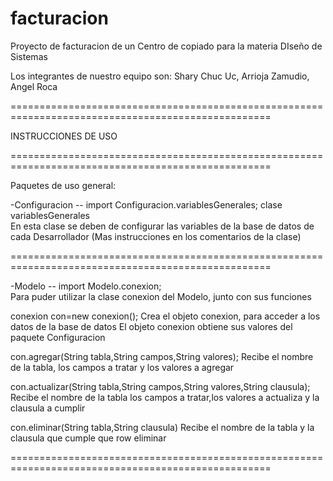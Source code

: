 facturacion
===========

Proyecto de facturacion de un Centro de copiado para la materia DIseño de Sistemas

Los integrantes de nuestro equipo son:
Shary Chuc Uc, Arrioja Zamudio, Angel Roca

===================================================================================================

INSTRUCCIONES DE USO

===================================================================================================

Paquetes de uso general:

-Configuracion --
import Configuracion.variablesGenerales;
clase variablesGenerales    
En esta clase se deben de configurar las variables de la base de datos
de cada Desarrollador (Mas instrucciones en los comentarios de la clase)

===================================================================================================

-Modelo --
import Modelo.conexion;       
Para puder utilizar la clase conexion del Modelo, junto con sus funciones
  
  
  conexion con=new conexion();
  Crea el objeto conexion, para acceder a los datos de la base de datos
  El objeto conexion obtiene sus valores del paquete Configuracion  
  
  
  con.agregar(String tabla,String campos,String valores); 
  Recibe el nombre de la tabla, los campos a tratar y los valores a agregar
  
  
  con.actualizar(String tabla,String campos,String valores,String clausula); 
  Recibe el nombre de la tabla los campos a tratar,los valores a actualiza 
  y la clausula a cumplir


  con.eliminar(String tabla,String clausula)
  Recibe el nombre de la tabla y la clausula que cumple que row eliminar
  
===================================================================================================
